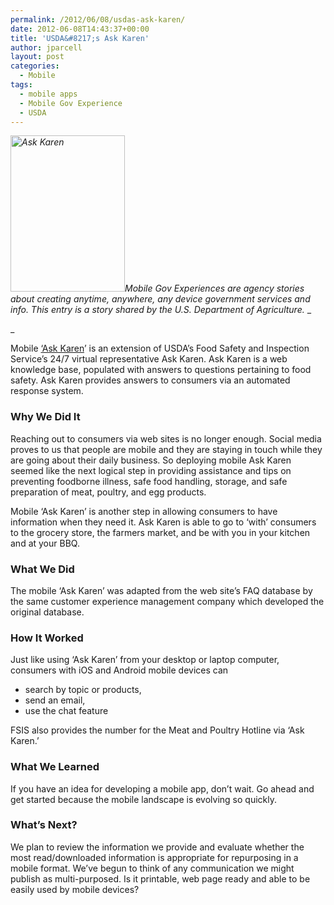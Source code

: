 ```yaml
---
permalink: /2012/06/08/usdas-ask-karen/
date: 2012-06-08T14:43:37+00:00
title: 'USDA&#8217;s Ask Karen'
author: jparcell
layout: post
categories:
  - Mobile
tags:
  - mobile apps
  - Mobile Gov Experience
  - USDA
---
```


_[<img class="alignright size-medium wp-image-95672" src="https://s3.amazonaws.com/sitesusa/wp-content/uploads/sites/212/2013/12/AskKaren_Mobile-183x250.jpg" alt="Ask Karen" width="183" height="250" />](https://s3.amazonaws.com/sitesusa/wp-content/uploads/sites/212/2013/12/AskKaren_Mobile.jpg)Mobile Gov Experiences are agency stories about creating anytime, anywhere, any device government services and info. This entry is a story shared by the U.S. Department of Agriculture._ _
  
_ 

Mobile [‘Ask Karen](http://apps.usa.gov/ask-karen.shtml)’ is an extension of USDA’s Food Safety and Inspection Service’s 24/7 virtual representative Ask Karen. Ask Karen is a web knowledge base, populated with answers to questions pertaining to food safety. Ask Karen provides answers to consumers via an automated response system.

### Why We Did It

Reaching out to consumers via web sites is no longer enough. Social media proves to us that people are mobile and they are staying in touch while they are going about their daily business. So deploying mobile Ask Karen seemed like the next logical step in providing assistance and tips on preventing foodborne illness, safe food handling, storage, and safe preparation of meat, poultry, and egg products.

Mobile &#8216;Ask Karen&#8217; is another step in allowing consumers to have information when they need it. Ask Karen is able to go to ‘with’ consumers to the grocery store, the farmers market, and be with you in your kitchen and at your BBQ.

### What We Did

The mobile &#8216;Ask Karen&#8217; was adapted from the web site&#8217;s FAQ database by the same customer experience management company which developed the original database.

### How It Worked

Just like using ‘Ask Karen’ from your desktop or laptop computer, consumers with iOS and Android mobile devices can

  * search by topic or products,
  * send an email,
  * use the chat feature

FSIS also provides the number for the Meat and Poultry Hotline via ‘Ask Karen.’

### What We Learned

If you have an idea for developing a mobile app, don&#8217;t wait. Go ahead and get started because the mobile landscape is evolving so quickly.

### What&#8217;s Next?

We plan to review the information we provide and evaluate whether the most read/downloaded information is appropriate for repurposing in a mobile format. We’ve begun to think of any communication we might publish as multi-purposed. Is it printable, web page ready and able to be easily used by mobile devices?
